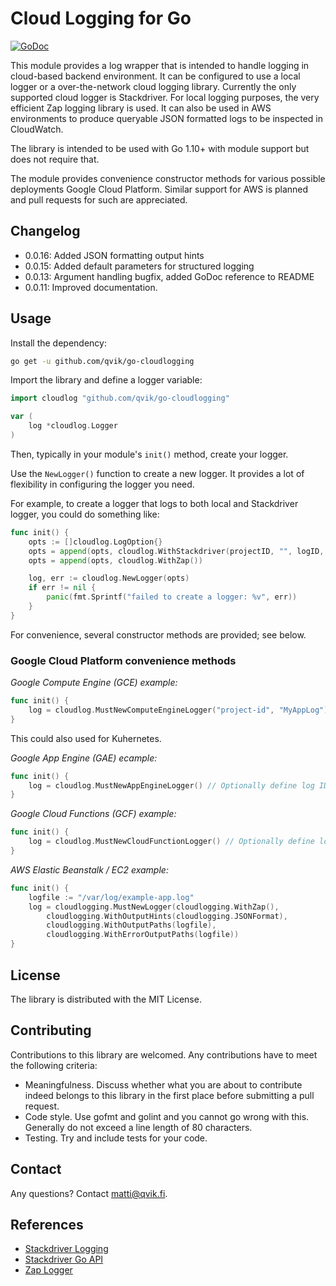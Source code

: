 # Cloud Logging for Go

[![GoDoc](https://godoc.org/github.com/qvik/go-cloudlogging?status.svg)](https://godoc.org/github.com/qvik/go-cloudlogging)

This module provides a log wrapper that is intended to handle logging in cloud-based backend environment. It can be configured to use a local logger or a over-the-network cloud logging library. Currently the only supported cloud logger is Stackdriver. For local logging purposes, the very efficient Zap logging library is used. It can also be used in AWS environments to produce queryable JSON formatted logs to be inspected in CloudWatch.

The library is intended to be used with Go 1.10+ with module support but does not require that.

The module provides convenience constructor methods for various possible deployments Google Cloud Platform. Similar support for AWS is planned and pull requests for such are appreciated.

## Changelog 

* 0.0.16: Added JSON formatting output hints
* 0.0.15: Added default parameters for structured logging
* 0.0.13: Argument handling bugfix, added GoDoc reference to README
* 0.0.11: Improved documentation.

## Usage

Install the dependency:

```sh
go get -u github.com/qvik/go-cloudlogging
```

Import the library and define a logger variable:

```go
import cloudlog "github.com/qvik/go-cloudlogging"

var (
	log *cloudlog.Logger
)
```

Then, typically in your module's `init()` method, create your logger.

Use the `NewLogger()` function to create a new logger. It provides a lot of flexibility in configuring the logger you need.

For example, to create a logger that logs to both local and Stackdriver logger, you could do something like:

```go
func init() {
	opts := []cloudlog.LogOption{}
	opts = append(opts, cloudlog.WithStackdriver(projectID, "", logID, nil))
	opts = append(opts, cloudlog.WithZap())

	log, err := cloudlog.NewLogger(opts)
	if err != nil {
		panic(fmt.Sprintf("failed to create a logger: %v", err))
	}
}
```

For convenience, several constructor methods are provided; see below.

### Google Cloud Platform convenience methods

*Google Compute Engine (GCE) example:*

```go
func init() {
	log = cloudlog.MustNewComputeEngineLogger("project-id", "MyAppLog")
}
```

This could also used for Kuhernetes.

*Google App Engine (GAE) ecample:*

```go
func init() {
	log = cloudlog.MustNewAppEngineLogger() // Optionally define log ID as arg
}
```

*Google Cloud Functions (GCF) example:*

```go
func init() {
	log = cloudlog.MustNewCloudFunctionLogger() // Optionally define log ID as arg
}
```

*AWS Elastic Beanstalk / EC2 example:*

```go
func init() {
	logfile := "/var/log/example-app.log"
	log = cloudlogging.MustNewLogger(cloudlogging.WithZap(),
		cloudlogging.WithOutputHints(cloudlogging.JSONFormat),
		cloudlogging.WithOutputPaths(logfile),
		cloudlogging.WithErrorOutputPaths(logfile))
}
```



## License

The library is distributed with the MIT License.

## Contributing 

Contributions to this library are welcomed. Any contributions have to meet the following criteria:

* Meaningfulness. Discuss whether what you are about to contribute indeed belongs to this library in the first place before submitting a pull request.
* Code style. Use gofmt and golint and you cannot go wrong with this. Generally do not exceed a line length of 80 characters.
* Testing. Try and include tests for your code.

## Contact

Any questions? Contact matti@qvik.fi.

## References

* [Stackdriver Logging](https://cloud.google.com/logging/)
* [Stackdriver Go API](https://godoc.org/cloud.google.com/go/logging)
* [Zap Logger](https://github.com/uber-go/zap)

